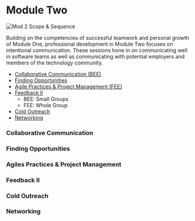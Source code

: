 # Module Two

![Mod 2 Scope & Sequence](https://github.com/turingschool/professional_skills/blob/master/images/Mod%202%20Scope%20%26%20Sequence.png)

Building on the competencies of successful teamwork and personal growth of Module One, professional development in Module Two focuses on intentional communication. These sessions hone in on communicating well in software teams as well as communicating with potential employers and members of the technology community.

* [Collaborative Communication (BEE)](https://github.com/turingschool/professional_skills/blob/master/module_two/collaborative_communication.md)
* [Finding Opportunities](https://github.com/turingschool/professional_skills/blob/master/module_two/finding_opportunities.md)
* [Agile Practices & Project Management (FEE)]()
* [Feedback II]()
  * BEE: Small Groups
  * FEE: Whole Group
* [Cold Outreach]()
* [Networking](https://github.com/turingschool/professional_skills/blob/master/module_two/networking.md)

### Collaborative Communication

### Finding Opportunities

### Agiles Practices & Project Management

### Feedback II

### Cold Outreach

### Networking
